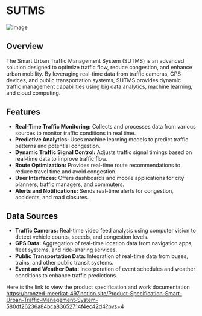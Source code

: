 # SUTMS

![image](https://github.com/user-attachments/assets/ab768b91-b62a-4a02-bb2a-7acc125b663b)

## Overview

The Smart Urban Traffic Management System (SUTMS) is an advanced solution designed to optimize traffic flow, reduce congestion, and enhance urban mobility. By leveraging real-time data from traffic cameras, GPS devices, and public transportation systems, SUTMS provides dynamic traffic management capabilities using big data analytics, machine learning, and cloud computing.

## Features

- **Real-Time Traffic Monitoring:** Collects and processes data from various sources to monitor traffic conditions in real time.
- **Predictive Analytics:** Uses machine learning models to predict traffic patterns and potential congestion.
- **Dynamic Traffic Signal Control:** Adjusts traffic signal timings based on real-time data to improve traffic flow.
- **Route Optimization:** Provides real-time route recommendations to reduce travel time and avoid congestion.
- **User Interfaces:** Offers dashboards and mobile applications for city planners, traffic managers, and commuters.
- **Alerts and Notifications:** Sends real-time alerts for congestion, accidents, and road closures.

## Data Sources

- **Traffic Cameras:** Real-time video feed analysis using computer vision to detect vehicle counts, speeds, and congestion levels.
- **GPS Data:** Aggregation of real-time location data from navigation apps, fleet systems, and ride-sharing services.
- **Public Transportation Data:** Integration of real-time data from buses, trains, and other public transit systems.
- **Event and Weather Data:** Incorporation of event schedules and weather conditions to enhance traffic predictions.

Here is the link to view the product specification and work documentation
https://bronzed-meerkat-497.notion.site/Product-Specification-Smart-Urban-Traffic-Management-System-580df26236a84bca83652714f4ec42d4?pvs=4


